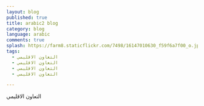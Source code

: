 ```yaml
---
layout: blog
published: true
title: arabic2 blog
category: blog
language: arabic
comments: true
splash: https://farm8.staticflickr.com/7498/16147010630_f59f6a7f00_o.jpg
tags: 
  - التعاون الاقليمي
  - التعاون الاقليمي
  - التعاون الاقليمي
  - التعاون الاقليمي

---
```


التعاون الاقليمي